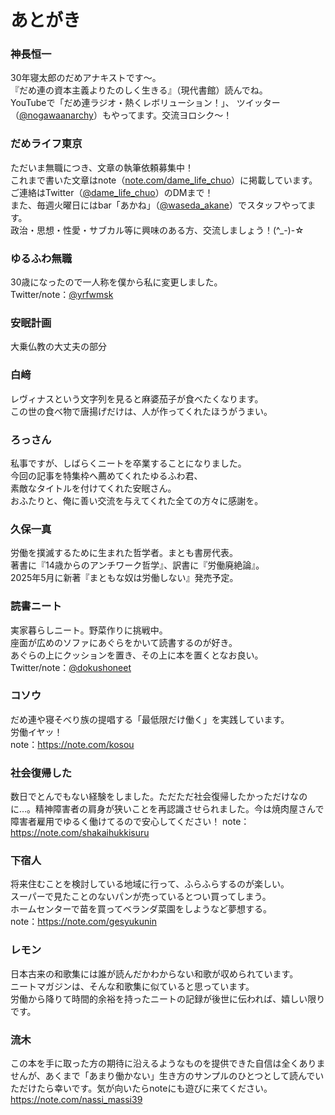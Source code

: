 # あとがき

### 神長恒一
30年寝太郎のだめアナキストです～。<br>
『だめ連の資本主義よりたのしく生きる』（現代書館）読んでね。<br>
YouTubeで「だめ連ラジオ・熱くレボリューション！」、
ツイッター（[@nogawaanarchy](https://x.com/nogawaanarchy)）もやってます。交流ヨロシク～！

### だめライフ東京

ただいま無職につき、文章の執筆依頼募集中！<br>
これまで書いた文章はnote（[note.com/dame_life_chuo](https://note.com/dame_life_chuo)）に掲載しています。<br>
ご連絡はTwitter（[@dame_life_chuo](https://x.com/dame_life_chuo)）のDMまで！<br>
また、毎週火曜日にはbar「あかね」（[@waseda_akane](https://x.com/waseda_akane)）でスタッフやってます。<br>
政治・思想・性愛・サブカル等に興味のある方、交流しましょう！(^_-)-☆

### ゆるふわ無職

30歳になったので一人称を僕から私に変更しました。<br>
Twitter/note：[@yrfwmsk](https://x.com/yrfwmsk)

### 安眠計画

大乗仏教の大丈夫の部分<br>

### 白﨑

レヴィナスという文字列を見ると麻婆茄子が食べたくなります。<br>
この世の食べ物で唐揚げだけは、人が作ってくれたほうがうまい。

### ろっさん

私事ですが、しばらくニートを卒業することになりました。<br>
今回の記事を特集枠へ薦めてくれたゆるふわ君、<br>
素敵なタイトルを付けてくれた安眠さん。<br>
おふたりと、俺に善い交流を与えてくれた全ての方々に感謝を。

### 久保一真

労働を撲滅するために生まれた哲学者。まとも書房代表。<br>
著書に『14歳からのアンチワーク哲学』、訳書に『労働廃絶論』。<br>
2025年5月に新著『まともな奴は労働しない』発売予定。

### 読書ニート

実家暮らしニート。野菜作りに挑戦中。<br>
座面が広めのソファにあぐらをかいて読書するのが好き。<br>
あぐらの上にクッションを置き、その上に本を置くとなお良い。<br>
Twitter/note：[@dokushoneet](https://x.com/dokushoneet)

### コソウ

だめ連や寝そべり族の提唱する「最低限だけ働く」を実践しています。<br>
労働イヤッ！<br>
note：<https://note.com/kosou>

### 社会復帰した

数日でとんでもない経験をしました。ただただ社会復帰したかっただけなのに…。精神障害者の肩身が狭いことを再認識させられました。今は焼肉屋さんで障害者雇用でゆるく働けてるので安心してください！
note：<https://note.com/shakaihukkisuru>

### 下宿人

将来住むことを検討している地域に行って、ふらふらするのが楽しい。<br>
スーパーで見たことのないパンが売っているとつい買ってしまう。<br>
ホームセンターで苗を買ってベランダ菜園をしようなど夢想する。<br>
note：<https://note.com/gesyukunin>

### レモン

日本古来の和歌集には誰が読んだかわからない和歌が収められています。<br>
ニートマガジンは、そんな和歌集に似ていると思っています。<br>
労働から降りて時間的余裕を持ったニートの記録が後世に伝われば、嬉しい限りです。

### 流木

この本を手に取った方の期待に沿えるようなものを提供できた自信は全くありませんが、あくまで「あまり働かない」生き方のサンプルのひとつとして読んでいただけたら幸いです。気が向いたらnoteにも遊びに来てください。<https://note.com/nassi_massi39>

